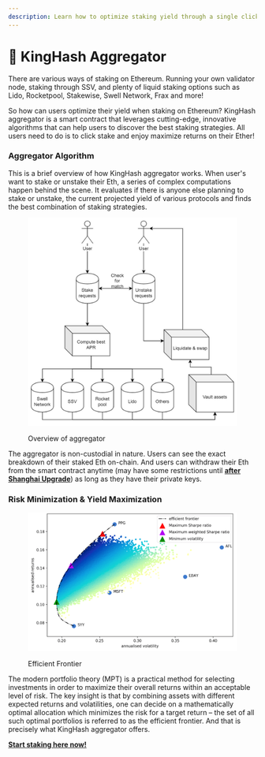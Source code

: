```yaml
---
description: Learn how to optimize staking yield through a single click
---
```


# 🍧 KingHash Aggregator

There are various ways of staking on Ethereum. Running your own validator node, staking through SSV, and plenty of liquid staking options such as Lido, Rocketpool, Stakewise, Swell Network, Frax and more!

So how can users optimize their yield when staking on Ethereum? KingHash aggregator is a smart contract that leverages cutting-edge, innovative algorithms that can help users to discover the best staking strategies. All users need to do is to click stake and enjoy maximize returns on their Ether!

### Aggregator Algorithm

This is a brief overview of how KingHash aggregator works. When user's want to stake or unstake their Eth, a series of complex computations happen behind the scene. It evaluates if there is anyone else planning to stake or unstake, the current projected yield of various protocols and finds the best combination of staking strategies.

<figure><img src="../../.gitbook/assets/UML diagram (1).jpg" alt=""><figcaption><p>Overview of aggregator</p></figcaption></figure>

The aggregator is non-custodial in nature. Users can see the exact breakdown of their staked Eth on-chain. And users can withdraw their Eth from the smart contract anytime (may have some restrictions until [**after Shanghai Upgrade**](../../staking/staking-on-ethereum/shanghai-upgrade.md)) as long as they have their private keys.&#x20;

### Risk Minimization & Yield Maximization

<figure><img src="../../.gitbook/assets/image (2) (1).png" alt=""><figcaption><p>Efficient Frontier</p></figcaption></figure>

The modern portfolio theory (MPT) is a practical method for selecting investments in order to maximize their overall returns within an acceptable level of risk. The key insight is that by combining assets with different expected returns and volatilities, one can decide on a mathematically optimal allocation which minimizes the risk for a target return – the set of all such optimal portfolios is referred to as the efficient frontier. And that is precisely what KingHash aggregator offers.

****[**Start staking here now!**](https://www.kinghash.com/)****
